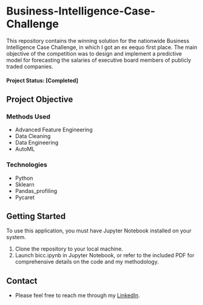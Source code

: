 # Business-Intelligence-Case-Challenge

This repository contains the winning solution for the nationwide Business Intelligence Case Challenge, in which I got an ex eequo first place. The main objective of the competition was to design and implement a predictive model for forecasting the salaries of executive board members of publicly traded companies.

#### Project Status: [Completed]

## Project Objective

### Methods Used
* Advanced Feature Engineering
* Data Cleaning
* Data Engineering
* AutoML
  
### Technologies
* Python
* Sklearn
* Pandas_profiling
* Pycaret

## Getting Started
To use this application, you must have Jupyter Notebook installed on your system. 
1. Clone the repository to your local machine. 
2. Launch bicc.ipynb in Jupyter Notebook, or refer to the included PDF for comprehensive details on the code and my methodology.

## Contact
* Please feel free to reach me through my [LinkedIn](http://linkedin.com/in/dominikdawiec/). 
